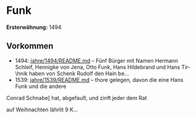 # Funk

**Ersterwähnung:** 1494

## Vorkommen
- 1494: [jahre/1494/README.md](../jahre/1494/README.md) – Fünf Bürger mit Namen Hermann Schleif, Hennigke
von Jena, Otto Funk, Hans Hildebrand und Hans Tir-
\hnik haben von Schenk Rudolf den Hain be...
- 1539: [jahre/1539/README.md](../jahre/1539/README.md) – thore gelegen, davon die eine Hans Funk und die andere

Conrad Schnabe[ hat, abgefauſt, und zinft jeder dem Rat

auf Weihnachten lährlit 9 K...

